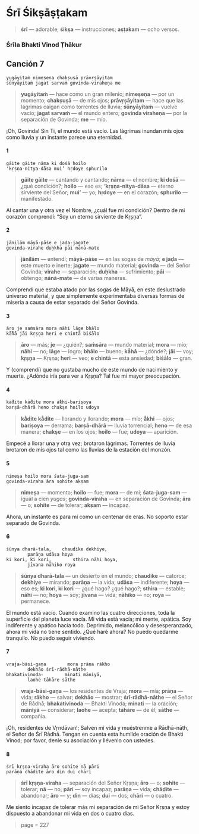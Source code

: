 # Śrī Śikṣāṣṭakam

> **śrī** — adorable; **śikṣa** — instrucciones; **aṣṭakam** — ocho versos.

### Śrīla Bhakti Vinod Ṭhākur

## Canción 7

    yugāyitaṁ nimeṣeṇa chakṣuṣā prāvṛṣāyitam
    śūnyāyitaṁ jagat sarvaṁ govinda-viraheṇa me

> **yugāyitaṁ** — hace como un gran milenio; **nimeṣeṇa** — por un momento; **chakṣuṣā** — de mis ojos; **prāvṛṣāyitam** — hace que las lágrimas caigan como torrentes de lluvia; **śūnyāyitaṁ** — vuelve vacío; **jagat sarvaṁ** — el mundo entero; **govinda viraheṇa** — por la separación de Govinda; **me** — mío.

¡Oh, Govinda! Sin Ti, el mundo está vacío. Las lágrimas inundan mis ojos como lluvia y un instante parece una eternidad.

#### 1

    gāite gāite nāma ki dośā hoilo
    ‘kṛṣṇa-nitya-dāsa mui’ hṛdoye sphurilo

> **gāite gāite** — cantando y cantando; **nāma** — el nombre; **ki dośā** — ¿qué condición?; **hoilo** — eso es; **‘kṛṣṇa-nitya-dāsa** — eterno sirviente del Señor; **mui’** — yo; **hṛdoye** — en el corazón; **sphurilo** — manifestado.

Al cantar una y otra vez el Nombre, ¿cuál fue mi condición? Dentro de mi corazón comprendí: “Soy un eterno sirviente de Kṛṣṇa”.

#### 2

    jānilām māyā-pāśe e jaḍa-jagate
    govinda-virahe duḥkha pāi nānā-mate

> **jānilām** — entendí; **māyā-pāśe** — en las sogas de *māyā*; **e jaḍa** — este muerto e inerte; **jagate** — mundo material; **govinda** — del Señor Govinda; **virahe** — separación; **duḥkha** — sufrimiento; **pāi** — obtengo; **nānā-mate** — de varias maneras.

Comprendí que estaba atado por las sogas de Māyā, en este deslustrado universo material, y que simplemente experimentaba diversas formas de miseria a causa de estar separado del Señor Govinda.

#### 3

    āro je saṁsāra mora nāhi lāge bhālo
    kā̐hā jāi kṛṣṇa heri e chintā biśālo

> **āro** — más; **je** — ¿quién?; **saṁsāra** — mundo material; **mora** — mío; **nāhi** — no; **lāge** — logro; **bhālo** — bueno; **kā̐hā** — ¿dónde?; **jāi** — voy; **kṛṣṇa** — Kṛṣṇa; **heri** — veo; **e chintā** — esta ansiedad; **biśālo** — gran.

Y (comprendí) que no gustaba mucho de este mundo de nacimiento y muerte. ¿Adónde iría para ver a Kṛṣṇa? Tal fue mi mayor preocupación.

#### 4

    kā̐dite kā̐dite mora ā̐khi-bariṣoya
    barṣā-dhārā heno chakṣe hoilo udoya

> **kā̐dite kā̐dite** — llorando y llorando; **mora** — mío; **ā̐khi** — ojos; **bariṣoya** — derrama; **barṣā-dhārā** — lluvia torrencial; **heno** — de esa manera; **chakṣe** — en los ojos; **hoilo** — fue; **udoya** — aparición.

Empecé a llorar una y otra vez; brotaron lágrimas. Torrentes de lluvia brotaron de mis ojos tal como las lluvias de la estación del monzón.

#### 5

    nimeṣa hoilo mora śata-juga-sam
    govinda-viraha āra sohite akṣam

> **nimeṣa** — momento; **hoilo** — fue; **mora** — de mí; **śata-juga-sam** — igual a cien *yugas*; **govinda-viraha** — en separación de Govinda; **āra** — o; **sohite** — de tolerar; **akṣam** — incapaz.

Ahora, un instante es para mí como un centenar de eras. No soporto estar separado de Govinda.

#### 6

    śūnya dharā-tala,    chaudike dekhiye,
            parāṇa udāsa hoya
    ki kori, ki kori,        sthira nāhi hoya,
            jīvana nāhiko roya

> **śūnya dharā-tala** — un desierto en el mundo; **chaudike** — catorce; **dekhiye** — mirando; **parāṇa** — la vida; **udāsa** — indiferente; **hoya** — eso es; **ki kori, ki kori** — ¿qué hago? ¿qué hago?; **sthira** — estable; **nāhi** — no; **hoya** — soy; **jīvana** — vida; **nāhiko** — no; **roya** — permanece.

El mundo está vacío. Cuando examino las cuatro direcciones, toda la superficie del planeta luce vacía. Mi vida está vacía; mi mente, apática. Soy indiferente y apático hacia todo. Deprimido, melancólico y desesperanzado, ahora mi vida no tiene sentido. ¿Qué haré ahora? No puedo quedarme tranquilo. No puedo seguir viviendo.

#### 7

    vraja-bāsi-gaṇa        mora prāṇa rākho
            dekhāo śrī-rādhā-nāthe
    bhakativinoda-        minati māniyā,
            laohe tāhāre sāthe

> **vraja-bāsi-gaṇa** — los residentes de Vraja; **mora** — mía; **prāṇa** — vida; **rākho** — salvar; **dekhāo** — mostrar; **śrī-rādhā-nāthe** — el Señor de Rādhā; **bhakativinoda** — Bhakti Vinoda; **minati** — la oración; **māniyā** — considerar; **laohe** — acepta; **tāhāre** — de él; **sāthe** — compañía.

¡Oh, residentes de Vṛndāvan!; Salven mi vida y muéstrenme a Rādhā-nāth, el Señor de Śrī Rādhā. Tengan en cuenta esta humilde oración de Bhakti Vinod; por favor, denle su asociación y llévenlo con ustedes.

#### 8

    śrī kṛṣṇa-viraha āro sohite nā pāri
    parāṇa chāḍite āro din dui chāri

> **śrī kṛṣṇa-viraha** — separación del Señor Kṛṣṇa; **āro** — o; **sohite** — tolerar; **nā** — no; **pāri** — soy incapaz; **parāṇa** — vida; **chāḍite** — abandonar; **āro** — y; **din** — días; **dui** — dos; **chāri** — o cuatro.

Me siento incapaz de tolerar más mi separación de mi Señor Kṛṣṇa y estoy dispuesto a abandonar mi vida en dos o cuatro días.


> page = 227
